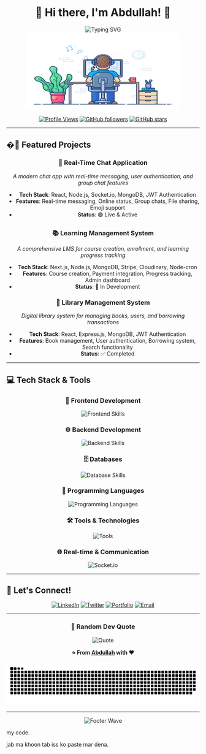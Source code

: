 # <div align="center">👋 Hi there, I'm Abdullah! 🚀</div>

<div align="center">
  <img src="https://readme-typing-svg.herokuapp.com?font=Fira+Code&size=22&duration=3000&pause=1000&color=00D9FF&center=true&vCenter=true&width=600&lines=Full+Stack+Developer;MERN+Stack+Enthusiast;Problem+Solver;Always+Learning+New+Technologies" alt="Typing SVG" />
</div>

<div align="center">
  <img src="https://raw.githubusercontent.com/jsuarezruiz/jsuarezruiz/master/images/coding.gif" alt="Coding GIF" height="200" width="400"/>
</div>

<div align="center">
  
  [![Profile Views](https://komarev.com/ghpvc/?username=abdullah&color=blueviolet&style=flat-square&label=Profile+Views)](https://github.com/abdullah)
  [![GitHub followers](https://img.shields.io/github/followers/abdullah?style=social)](https://github.com/abdullah)
  [![GitHub stars](https://img.shields.io/github/stars/abdullah?style=social)](https://github.com/abdullah)
  
</div>

---

## �🚀 **Featured Projects**

<div align="center">

### 💬 **Real-Time Chat Application**
*A modern chat app with real-time messaging, user authentication, and group chat features*
- **Tech Stack**: React, Node.js, Socket.io, MongoDB, JWT Authentication
- **Features**: Real-time messaging, Online status, Group chats, File sharing, Emoji support
- **Status**: 🟢 Live & Active

### 📚 **Learning Management System**
*A comprehensive LMS for course creation, enrollment, and learning progress tracking*
- **Tech Stack**: Next.js, Node.js, MongoDB, Stripe, Cloudinary, Node-cron
- **Features**: Course creation, Payment integration, Progress tracking, Admin dashboard
- **Status**: 🔄 In Development

### 📖 **Library Management System**
*Digital library system for managing books, users, and borrowing transactions*
- **Tech Stack**: React, Express.js, MongoDB, JWT Authentication
- **Features**: Book management, User authentication, Borrowing system, Search functionality
- **Status**: ✅ Completed

</div>

---

## 💻 **Tech Stack & Tools**

<div align="center">

### 🎨 **Frontend Development**
<p>
  <img src="https://skillicons.dev/icons?i=html,css,js,react,nextjs,redux,tailwind,bootstrap" alt="Frontend Skills" />
</p>

### ⚙️ **Backend Development**
<p>
  <img src="https://skillicons.dev/icons?i=nodejs,express,python" alt="Backend Skills" />
</p>

### 🗄️ **Databases**
<p>
  <img src="https://skillicons.dev/icons?i=mongodb,firebase" alt="Database Skills" />
</p>

### 🔧 **Programming Languages**
<p>
  <img src="https://skillicons.dev/icons?i=c,cpp,python,javascript,typescript" alt="Programming Languages" />
</p>

### 🛠️ **Tools & Technologies**
<p>
  <img src="https://skillicons.dev/icons?i=git,github,vscode,postman,vercel" alt="Tools" />
</p>

### 🌐 **Real-time & Communication**
<p>
  <img src="https://cdn.jsdelivr.net/gh/devicons/devicon/icons/socketio/socketio-original.svg" alt="Socket.io" height="48" width="48"/>
</p>

</div>

---

## 🤝 **Let's Connect!**

<div align="center">
  
  [![LinkedIn](https://img.shields.io/badge/LinkedIn-0077B5?style=for-the-badge&logo=linkedin&logoColor=white)](https://linkedin.com/in/abdullah)
  [![Twitter](https://img.shields.io/badge/Twitter-1DA1F2?style=for-the-badge&logo=twitter&logoColor=white)](https://twitter.com/abdullah)
  [![Portfolio](https://img.shields.io/badge/Portfolio-FF5722?style=for-the-badge&logo=google-chrome&logoColor=white)](https://abdullah-portfolio.com)
  [![Email](https://img.shields.io/badge/Email-D14836?style=for-the-badge&logo=gmail&logoColor=white)](mailto:abdullah@example.com)
  
</div>

---

<div align="center">
  
  ### 💭 **Random Dev Quote**
  ![Quote](https://quotes-github-readme.vercel.app/api?type=horizontal&theme=tokyonight)
  
</div>

<div align="center">
  
  **⭐ From [Abdullah](https://github.com/abdullah) with ❤️**
  
  <img src="https://raw.githubusercontent.com/Platane/snk/output/github-contribution-grid-snake.svg" alt="Snake animation" />
  
</div>

---

<div align="center">
  <img src="https://capsule-render.vercel.app/api?type=waving&color=gradient&height=100&section=footer" alt="Footer Wave" />
</div>

my code. 

jab ma khoon tab iss ko paste mar dena.
